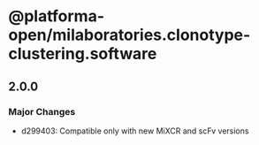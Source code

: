 # @platforma-open/milaboratories.clonotype-clustering.software

## 2.0.0

### Major Changes

- d299403: Compatible only with new MiXCR and scFv versions
